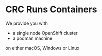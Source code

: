 CRC Runs Containers
===================

We provide you with

   * a single node OpenShift cluster
   * a podman machine

on either macOS, Windows or Linux
